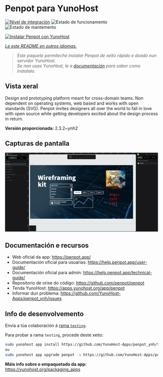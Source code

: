 <!--
NOTA: Este README foi creado automáticamente por <https://github.com/YunoHost/apps/tree/master/tools/readme_generator>
NON debe editarse manualmente.
-->

# Penpot para YunoHost

[![Nivel de integración](https://dash.yunohost.org/integration/penpot.svg)](https://ci-apps.yunohost.org/ci/apps/penpot/) ![Estado de funcionamento](https://ci-apps.yunohost.org/ci/badges/penpot.status.svg) ![Estado de mantemento](https://ci-apps.yunohost.org/ci/badges/penpot.maintain.svg)

[![Instalar Penpot con YunoHost](https://install-app.yunohost.org/install-with-yunohost.svg)](https://install-app.yunohost.org/?app=penpot)

*[Le este README en outros idiomas.](./ALL_README.md)*

> *Este paquete permíteche instalar Penpot de xeito rápido e doado nun servidor YunoHost.*  
> *Se non usas YunoHost, le a [documentación](https://yunohost.org/install) para saber como instalalo.*

## Vista xeral

Design and prototyping platform meant for cross-domain teams. Non dependent on operating systems, web based and works with open standards (SVG). Penpot invites designers all over the world to fall in love with open source while getting developers excited about the design process in return.

**Versión proporcionada:** 2.3.2~ynh2

## Capturas de pantalla

![Captura de pantalla de Penpot](./doc/screenshots/penpot.png)

## Documentación e recursos

- Web oficial da app: <https://penpot.app/>
- Documentación oficial para usuarias: <https://help.penpot.app/user-guide/>
- Documentación oficial para admin: <https://help.penpot.app/technical-guide/>
- Repositorio de orixe do código: <https://github.com/penpot/penpot>
- Tenda YunoHost: <https://apps.yunohost.org/app/penpot>
- Informar dun problema: <https://github.com/YunoHost-Apps/penpot_ynh/issues>

## Info de desenvolvemento

Envía a túa colaboración á [rama `testing`](https://github.com/YunoHost-Apps/penpot_ynh/tree/testing).

Para probar a rama `testing`, procede deste xeito:

```bash
sudo yunohost app install https://github.com/YunoHost-Apps/penpot_ynh/tree/testing --debug
ou
sudo yunohost app upgrade penpot -u https://github.com/YunoHost-Apps/penpot_ynh/tree/testing --debug
```

**Máis info sobre o empaquetado da app:** <https://yunohost.org/packaging_apps>
